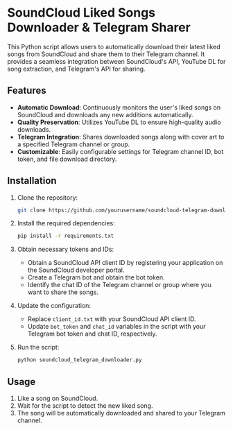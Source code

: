 # SoundCloud Liked Songs Downloader & Telegram Sharer

This Python script allows users to automatically download their latest liked songs from SoundCloud and share them to their Telegram channel. It provides a seamless integration between SoundCloud's API, YouTube DL for song extraction, and Telegram's API for sharing.

## Features

- **Automatic Download**: Continuously monitors the user's liked songs on SoundCloud and downloads any new additions automatically.
- **Quality Preservation**: Utilizes YouTube DL to ensure high-quality audio downloads.
- **Telegram Integration**: Shares downloaded songs along with cover art to a specified Telegram channel or group.
- **Customizable**: Easily configurable settings for Telegram channel ID, bot token, and file download directory.

## Installation

1. Clone the repository:

    ```bash
    git clone https://github.com/yourusername/soundcloud-telegram-downloader.git
    ```

2. Install the required dependencies:

    ```bash
    pip install -r requirements.txt
    ```

3. Obtain necessary tokens and IDs:
   - Obtain a SoundCloud API client ID by registering your application on the SoundCloud developer portal.
   - Create a Telegram bot and obtain the bot token.
   - Identify the chat ID of the Telegram channel or group where you want to share the songs.

4. Update the configuration:
   - Replace `client_id.txt` with your SoundCloud API client ID.
   - Update `bot_token` and `chat_id` variables in the script with your Telegram bot token and chat ID, respectively.

5. Run the script:

    ```bash
    python soundcloud_telegram_downloader.py
    ```

## Usage

1. Like a song on SoundCloud.
2. Wait for the script to detect the new liked song.
3. The song will be automatically downloaded and shared to your Telegram channel.

